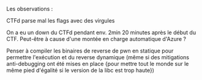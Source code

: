 Les observations :

CTFd parse mal les flags avec des virgules

On a eu un down du CTFd pendant env. 2min 20 minutes après le début du CTF. Peut-être à cause d'une montée en charge automatique d'Azure ?

Penser à compiler les binaires de reverse de pwn en statique pour permettre l'exécution et du reverse dynamique (même si des mitigations anti-debugging ont été mises en place {pour mettre tout le monde sur le même pied d'égalité si le version de la libc est trop haute})
